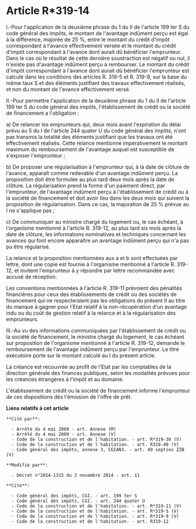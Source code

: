 # Article R*319-14

I.-Pour l'application de la deuxième phrase du 1 du II de l'article 199 ter S du code général des impôts, le montant de
l'avantage indûment perçu est égal à la différence, majorée de 25 %, entre le montant du crédit d'impôt correspondant à
l'avance effectivement versée et le montant du crédit d'impôt correspondant à l'avance dont aurait dû bénéficier
l'emprunteur. Dans le cas où le résultat de cette dernière soustraction est négatif ou nul, il n'existe pas d'avantage
indûment perçu à rembourser. Le montant du crédit d'impôt correspondant à l'avance dont aurait dû bénéficier l'emprunteur est
calculé dans les conditions des articles R. 319-5 et R. 319-9, sur la base du même taux S et des éléments justifiant des
travaux effectivement réalisés, et non du montant de l'avance effectivement versé. 

II.-Pour permettre l'application de la deuxième phrase du 1 du II de l'article 199 ter S du code général des impôts,
l'établissement de crédit ou la société de financement a l'obligation : 

a) De relancer les emprunteurs qui, deux mois avant l'expiration du délai prévu au 5 du I de l'article 244 quater U du code
général des impôts, n'ont pas transmis la totalité des éléments justifiant que les travaux ont été effectivement réalisés.
Cette relance mentionne impérativement le montant maximum du remboursement de l'avantage auquel est susceptible de s'exposer
l'emprunteur ; 

b) De proposer une régularisation à l'emprunteur qui, à la date de clôture de l'avance, apparaît comme redevable d'un
avantage indûment perçu. La proposition doit être formulée au plus tard deux mois après la date de clôture. La régularisation
prend la forme d'un paiement direct, par l'emprunteur, de l'avantage indûment perçu à l'établissement de crédit ou à la
société de financement et doit avoir lieu dans les deux mois qui suivent la proposition de régularisation. Dans ce cas, la
majoration de 25 % prévue au I ne s'applique pas ; 

c) De communiquer au ministre chargé du logement ou, le cas échéant, à l'organisme mentionné à l'article R. 319-12, au plus
tard six mois après la date de clôture, les informations nominatives et techniques concernant les avances qui font encore
apparaître un avantage indûment perçu qui n'a pas pu être régularisé. 

La relance et la proposition mentionnées aux a et b sont effectuées par lettre, dont une copie est fournie à l'organisme
mentionné à l'article R. 319-12, et invitent l'emprunteur à y répondre par lettre recommandée avec accusé de réception. 

Les conventions mentionnées à l'article R. 319-11 prévoient des pénalités financières pour ceux des établissements de crédit
ou des sociétés de financement qui ne respecteraient pas les obligations du présent II au titre du manque à gagner pour
l'Etat relatif à la non-récupération d'un avantage indu ou du coût de gestion relatif à la relance et à la régularisation des
emprunteurs. 

III.-Au vu des informations communiquées par l'établissement de crédit ou la société de financement, le ministre chargé du
logement, le cas échéant sur proposition de l'organisme mentionné à l'article R. 319-12, demande le remboursement de
l'avantage indûment perçu par l'emprunteur. Le titre exécutoire porte sur le montant calculé au I du présent article. 

La créance est recouvrée au profit de l'Etat par les comptables de la direction générale des finances publiques, selon les
modalités prévues pour les créances étrangères à l'impôt et au domaine. 

L'établissement de crédit ou la société de financement informe l'emprunteur de ces dispositions dès l'émission de l'offre de
prêt.

**Liens relatifs à cet article**

	**Cité par**:

	  - Arrêté du 4 mai 2009 - art. Annexe (M)
	  - Arrêté du 4 mai 2009 - art. Annexe (V)
	  - Code de la construction et de l'habitation. - art. R*319-30 (V)
	  - Code de la construction et de l'habitation. - art. R319-40 (V)
	  - Code général des impôts, annexe 3, CGIAN3. - art. 49 septies ZZB (V)

	**Modifié par**:

	  - Décret n°2014-1315 du 3 novembre 2014 - art. 11

	**Cite**:

	  - Code général des impôts, CGI. - art. 199 ter S
	  - Code général des impôts, CGI. - art. 244 quater U
	  - Code de la construction et de l'habitation. - art. R*319-11 (V)
	  - Code de la construction et de l'habitation. - art. R*319-5 (V)
	  - Code de la construction et de l'habitation. - art. R*319-9 (V)
	  - Code de la construction et de l'habitation. - art. R319-12
